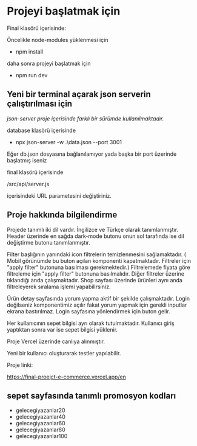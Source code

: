 # Projeyi başlatmak için

Final klasörü içerisinde:

Öncelikle node-modules yüklenmesi için

- npm install

 daha sonra projeyi başlatmak için 

- npm run dev

## Yeni bir terminal açarak json serverin çalıştırılması için

*json-server proje içerisinde farklı bir sürümde kullanılmaktadır.*

 database klasörü içerisinde

- npx json-server -w .\data.json --port 3001

Eğer db.json dosyasına bağlanılamıyor yada başka bir port üzerinde başlatmış iseniz 

final klasörü içerisinde

/src/api/server.js

içerisindeki URL parametesini değiştiriniz.

## Proje hakkında bilgilendirme

Projede tanımlı iki dil vardır. İngilizce ve Türkçe olarak tanımlanmıştır. Header üzerinde en sağda dark-mode butonu onun sol tarafında ise dil değiştirme butonu tanımlanmıştır.

Filter başlığının yanındaki icon filtrelerin temizlenmesini sağlamaktadır. ( Mobil görünümde bu buton açılan komponenti kapatmaktadır. Filtreler için "apply filter" butonuna basılması gerekmektedir.)
Filtrelemede fiyata göre filtreleme için "apply filter" butonuna basılmalıdır.
Diğer filtreler üzerine tıklandığı anda çalışmaktadır.
Shop sayfası üzerinde ürünleri aynı anda filtreleyerek sıralama işlemi yapabilirsiniz. 

Ürün detay sayfasında yorum yapma aktif bir şekilde çalışmaktadır.
Login değilseniz komponentimiz açılır fakat yorum yapmak için gerekli inputlar ekrana bastırılmaz. Login sayfasına yönlendirmek için buton gelir.

Her kullanıcının sepet bilgisi ayrı olarak tutulmaktadır. Kullanıcı giriş yaptıktan sonra var ise sepet bilgisi yüklenir.

Proje Vercel üzerinde canlıya alınmıştır. 

Yeni bir kullanıcı oluşturarak testler yapılabilir.

Proje linki: 

https://final-proejct-e-commerce.vercel.app/en

## sepet sayfasında tanımlı promosyon kodları

- gelecegiyazanlar20
- gelecegiyazanlar40
- gelecegiyazanlar60
- gelecegiyazanlar80
- gelecegiyazanlar100